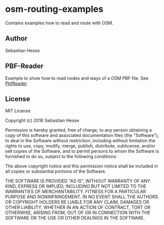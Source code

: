 # osm-routing-examples
Contains examples how to read and route with OSM.

## Author
Sebastian Hesse

## PBF-Reader
Example to show how to read nodes and ways of a OSM PBF file.
See [PbfReader](https://github.com/seeebiii/osm-routing-examples/blob/master/src/main/java/de/sebastianhesse/pbf/reader/PbfReader.java)

## License
MIT License

Copyright (c) 2016 Sebastian Hesse

Permission is hereby granted, free of charge, to any person obtaining a copy
of this software and associated documentation files (the "Software"), to deal
in the Software without restriction, including without limitation the rights
to use, copy, modify, merge, publish, distribute, sublicense, and/or sell
copies of the Software, and to permit persons to whom the Software is
furnished to do so, subject to the following conditions:

The above copyright notice and this permission notice shall be included in all
copies or substantial portions of the Software.

THE SOFTWARE IS PROVIDED "AS IS", WITHOUT WARRANTY OF ANY KIND, EXPRESS OR
IMPLIED, INCLUDING BUT NOT LIMITED TO THE WARRANTIES OF MERCHANTABILITY,
FITNESS FOR A PARTICULAR PURPOSE AND NONINFRINGEMENT. IN NO EVENT SHALL THE
AUTHORS OR COPYRIGHT HOLDERS BE LIABLE FOR ANY CLAIM, DAMAGES OR OTHER
LIABILITY, WHETHER IN AN ACTION OF CONTRACT, TORT OR OTHERWISE, ARISING FROM,
OUT OF OR IN CONNECTION WITH THE SOFTWARE OR THE USE OR OTHER DEALINGS IN THE
SOFTWARE.
